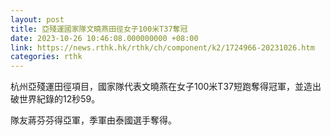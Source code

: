 ```yaml
---
layout: post
title: 亞殘運國家隊文曉燕田徑女子100米T37奪冠
date: 2023-10-26 10:46:08.000000000 +08:00
link: https://news.rthk.hk/rthk/ch/component/k2/1724966-20231026.htm
categories: rthk
---
```


杭州亞殘運田徑項目，國家隊代表文曉燕在女子100米T37短跑奪得冠軍，並造出破世界紀錄的12秒59。

隊友蔣芬芬得亞軍，季軍由泰國選手奪得。
